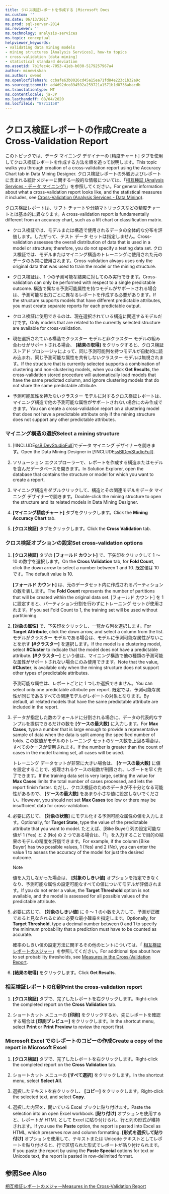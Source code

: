 ```yaml
---
title: クロス検証レポートを作成する |Microsoft Docs
ms.custom: ''
ms.date: 06/13/2017
ms.prod: sql-server-2014
ms.reviewer: ''
ms.technology: analysis-services
ms.topic: conceptual
helpviewer_keywords:
- validating data mining models
- mining structures [Analysis Services], how-to topics
- cross-validation [data mining]
- statistical standard deviation
ms.assetid: 7b1fec4c-7053-41eb-b030-5179257967a4
author: minewiskan
ms.author: owend
ms.openlocfilehash: ccbafe63b0026cd45a15ea71fd84e223c1b32a9c
ms.sourcegitcommit: ad4d92dce894592a259721a1571b1d8736abacdb
ms.translationtype: MT
ms.contentlocale: ja-JP
ms.lasthandoff: 08/04/2020
ms.locfileid: "87711158"
---
```

# <a name="create-a-cross-validation-report"></a><span data-ttu-id="f99b0-102">クロス検証レポートの作成</span><span class="sxs-lookup"><span data-stu-id="f99b0-102">Create a Cross-Validation Report</span></span>
  <span data-ttu-id="f99b0-103">このトピックでは、データ マイニング デザイナーの [精度チャート] タブを使用してクロス検証レポートを作成する方法を順を追って説明します。</span><span class="sxs-lookup"><span data-stu-id="f99b0-103">This topic walks you through creation of a cross-validation report using the Accuracy Chart tab in Data Mining Designer.</span></span> <span data-ttu-id="f99b0-104">クロス検証レポートの外観およびレポートに含まれる統計メジャーに関する一般的な情報については、「[相互検証 (Analysis Services - データ マイニング)](cross-validation-analysis-services-data-mining.md)」を参照してください。</span><span class="sxs-lookup"><span data-stu-id="f99b0-104">For general information about what a cross-validation report looks like, and the statistical measures it includes, see [Cross-Validation &#40;Analysis Services - Data Mining&#41;](cross-validation-analysis-services-data-mining.md).</span></span>  
  
 <span data-ttu-id="f99b0-105">クロス検証レポートは、リフト チャートや分類マトリックスなどの精度チャートとは基本的に異なります。</span><span class="sxs-lookup"><span data-stu-id="f99b0-105">A cross-validation report is fundamentally different from an accuracy chart, such as a lift chart or classification matrix.</span></span>  
  
-   <span data-ttu-id="f99b0-106">クロス検証では、モデルまたは構造で使用されるデータの全体的な分布を評価します。したがって、テスト データ セットは指定しません。</span><span class="sxs-lookup"><span data-stu-id="f99b0-106">Cross-validation assesses the overall distribution of data that is used in a model or structure; therefore, you do not specify a testing data set.</span></span> <span data-ttu-id="f99b0-107">クロス検証では、モデルまたはマイニング構造のトレーニングに使用された元のデータのみ常に使用されます。</span><span class="sxs-lookup"><span data-stu-id="f99b0-107">Cross-validation always uses only the original data that was used to train the model or the mining structure.</span></span>  
  
-   <span data-ttu-id="f99b0-108">クロス検証は、1 つの予測可能な結果に対してのみ実行できます。</span><span class="sxs-lookup"><span data-stu-id="f99b0-108">Cross-validation can only be performed with respect to a single predictable outcome.</span></span> <span data-ttu-id="f99b0-109">構造で異なる予測可能属性を持つモデルがサポートされる場合は、予測可能な出力ごとに異なるレポートを作成する必要があります。</span><span class="sxs-lookup"><span data-stu-id="f99b0-109">If the structure supports models that have different predictable attributes, you must create separate reports for each predictable output.</span></span>  
  
-   <span data-ttu-id="f99b0-110">クロス検証に使用できるのは、現在選択されている構造に関連するモデルだけです。</span><span class="sxs-lookup"><span data-stu-id="f99b0-110">Only models that are related to the currently selected structure are available for cross-validation.</span></span>  
  
-   <span data-ttu-id="f99b0-111">現在選択されている構造でクラスター モデルと非クラスター モデルの組み合わせがサポートされる場合、 **[結果の取得]** をクリックすると、クロス検証ストアド プロシージャによって、同じ予測可能列を持つモデルが自動的に読み込まれ、同じ予測可能な属性を共有しないクラスター モデルは無視されます。</span><span class="sxs-lookup"><span data-stu-id="f99b0-111">If the structure that is currently selected supports a combination of clustering and non-clustering models, when you click **Get Results**, the cross-validation stored procedure will automatically load models that have the same predicted column, and ignore clustering models that do not share the same predictable attribute.</span></span>  
  
-   <span data-ttu-id="f99b0-112">予測可能属性を持たないクラスター モデルに対するクロス検証レポートは、マイニング構造で他の予測可能な属性がサポートされない場合にのみ作成できます。</span><span class="sxs-lookup"><span data-stu-id="f99b0-112">You can create a cross-validation report on a clustering model that does not have a predictable attribute only if the mining structure does not support any other predictable attributes.</span></span>  
  
### <a name="select-a-mining-structure"></a><span data-ttu-id="f99b0-113">マイニング構造の選択</span><span class="sxs-lookup"><span data-stu-id="f99b0-113">Select a mining structure</span></span>  
  
1.  <span data-ttu-id="f99b0-114">[!INCLUDE[ssBIDevStudioFull](../../includes/ssbidevstudiofull-md.md)]でデータ マイニング デザイナーを開きます。</span><span class="sxs-lookup"><span data-stu-id="f99b0-114">Open the Data Mining Designer in [!INCLUDE[ssBIDevStudioFull](../../includes/ssbidevstudiofull-md.md)].</span></span>  
  
2.  <span data-ttu-id="f99b0-115">ソリューション エクスプローラーで、レポートを作成する構造またはモデルを含んだデータベースを開きます。</span><span class="sxs-lookup"><span data-stu-id="f99b0-115">In Solution Explorer, open the database that contains the structure or model for which you want to create a report.</span></span>  
  
3.  <span data-ttu-id="f99b0-116">マイニング構造をダブルクリックして、構造とその関連モデルをデータ マイニング デザイナーで開きます。</span><span class="sxs-lookup"><span data-stu-id="f99b0-116">Double-click the mining structure to open the structure and its related models in Data Mining Designer.</span></span>  
  
4.  <span data-ttu-id="f99b0-117">**[マイニング精度チャート]** タブをクリックします。</span><span class="sxs-lookup"><span data-stu-id="f99b0-117">Click the **Mining Accuracy Chart** tab.</span></span>  
  
5.  <span data-ttu-id="f99b0-118">**[クロス検証]** タブをクリックします。</span><span class="sxs-lookup"><span data-stu-id="f99b0-118">Click the **Cross Validation** tab.</span></span>  
  
### <a name="set-cross-validation-options"></a><span data-ttu-id="f99b0-119">クロス検証オプションの設定</span><span class="sxs-lookup"><span data-stu-id="f99b0-119">Set cross-validation options</span></span>  
  
1.  <span data-ttu-id="f99b0-120">**[クロス検証]** タブの **[フォールド カウント]** で、下矢印をクリックして 1 ～ 10 の数字を選択します。</span><span class="sxs-lookup"><span data-stu-id="f99b0-120">On the **Cross Validation** tab, for **Fold Count**, click the down arrow to select a number between 1 and 10.</span></span> <span data-ttu-id="f99b0-121">既定値は 10 です。</span><span class="sxs-lookup"><span data-stu-id="f99b0-121">The default value is 10.</span></span>  
  
     <span data-ttu-id="f99b0-122">**[フォールド カウント]** は、元のデータセット内に作成されるパーティションの数を表します。</span><span class="sxs-lookup"><span data-stu-id="f99b0-122">The **Fold Count** represents the number of partitions that will be created within the original data set.</span></span> <span data-ttu-id="f99b0-123">[フォールド カウント] を 1 に設定すると、パーティション分割を行わずにトレーニング セットが使用されます。</span><span class="sxs-lookup"><span data-stu-id="f99b0-123">If you set Fold Count to 1, the training set will be used without partitioning.</span></span>  
  
2.  <span data-ttu-id="f99b0-124">**[対象の属性]** で、下矢印をクリックし、一覧から列を選択します。</span><span class="sxs-lookup"><span data-stu-id="f99b0-124">For **Target Attribute**, click the down arrow, and select a column from the list.</span></span> <span data-ttu-id="f99b0-125">モデルがクラスター モデルである場合は、モデルに予測可能な属性がないことを示す **[#クラスター]** を選択します。</span><span class="sxs-lookup"><span data-stu-id="f99b0-125">If the model is a clustering model, select **#Cluster** to indicate that the model does not have a predictable attribute.</span></span> <span data-ttu-id="f99b0-126">**[#クラスター]** という値は、マイニング構造で他の種類の予測可能な属性がサポートされない場合にのみ使用できます。</span><span class="sxs-lookup"><span data-stu-id="f99b0-126">Note that the value, **#Cluster**, is available only when the mining structure does not support other types of predictable attributes.</span></span>  
  
     <span data-ttu-id="f99b0-127">予測可能な属性は、レポートごとに 1 つしか選択できません。</span><span class="sxs-lookup"><span data-stu-id="f99b0-127">You can select only one predictable attribute per report.</span></span> <span data-ttu-id="f99b0-128">既定では、予測可能な属性が同じであるすべての関連モデルがレポートの対象となります。</span><span class="sxs-lookup"><span data-stu-id="f99b0-128">By default, all related models that have the same predictable attribute are included in the report.</span></span>  
  
3.  <span data-ttu-id="f99b0-129">データが指定した数のフォールドに分割される場合に、データの代表的なサンプルを提供できるだけの数を **[ケースの最大数]** に入力します。</span><span class="sxs-lookup"><span data-stu-id="f99b0-129">For **Max Cases**, type a number that is large enough to provide a representative sample of data when the data is split among the specified number of folds.</span></span> <span data-ttu-id="f99b0-130">この数値がモデルのトレーニング セットのケース数を上回る場合は、すべてのケースが使用されます。</span><span class="sxs-lookup"><span data-stu-id="f99b0-130">If the number is greater than the count of cases in the model training set, all cases will be used.</span></span>  
  
     <span data-ttu-id="f99b0-131">トレーニング データセットが非常に大きい場合は、 **[ケースの最大数]** に値を設定することで、処理されるケースの総数が制限され、レポートを早く完了できます。</span><span class="sxs-lookup"><span data-stu-id="f99b0-131">If the training data set is very large, setting the value for **Max Cases** limits the total number of cases processed, and lets the report finish faster.</span></span> <span data-ttu-id="f99b0-132">ただし、クロス検証のためのデータが不十分となる可能性があるので、 **[ケースの最大数]** をあまり小さな値に設定しないでください。</span><span class="sxs-lookup"><span data-stu-id="f99b0-132">However, you should not set **Max Cases** too low or there may be insufficient data for cross-validation.</span></span>  
  
4.  <span data-ttu-id="f99b0-133">必要に応じて、 **[対象の状態]** にモデル化する予測可能な属性の値を入力します。</span><span class="sxs-lookup"><span data-stu-id="f99b0-133">Optionally, for **Target State**, type the value of the predictable attribute that you want to model.</span></span> <span data-ttu-id="f99b0-134">たとえば、[Bike Buyer] 列の設定可能な値が 1 (Yes) と 2 (No) の 2 つである場合は、「1」を入力することで目的の結果のモデルの精度を評価できます。</span><span class="sxs-lookup"><span data-stu-id="f99b0-134">For example, if the column [Bike Buyer] has two possible values, 1 (Yes) and 2 (No), you can enter the value 1 to assess the accuracy of the model for just the desired outcome.</span></span>  
  
    > [!NOTE]  
    >  <span data-ttu-id="f99b0-135"> 値を入力しなかった場合は、 **[対象のしきい値]** オプションを指定できなくなり、予測可能な属性の設定可能なすべての値についてモデルが評価されます。</span><span class="sxs-lookup"><span data-stu-id="f99b0-135">If you do not enter a value, the **Target Threshold** option is not available, and the model is assessed for all possible values of the predictable attribute.</span></span>  
  
5.  <span data-ttu-id="f99b0-136">必要に応じて、 **[対象のしきい値]** に 0 ～ 1 の小数を入力して、予測が正確であると見なされるために必要な最小確率を指定します。</span><span class="sxs-lookup"><span data-stu-id="f99b0-136">Optionally, for **Target Threshold**, type a decimal number between 0 and 1 to specify the minimum probability that a prediction must have to be counted as accurate.</span></span>  
  
     <span data-ttu-id="f99b0-137">確率のしきい値の設定方法に関するその他のヒントについては、「 [相互検証レポートのメジャー](measures-in-the-cross-validation-report.md)」を参照してください。</span><span class="sxs-lookup"><span data-stu-id="f99b0-137">For additional tips about how to set probability thresholds, see [Measures in the Cross-Validation Report](measures-in-the-cross-validation-report.md).</span></span>  
  
6.  <span data-ttu-id="f99b0-138">**[結果の取得]** をクリックします。</span><span class="sxs-lookup"><span data-stu-id="f99b0-138">Click **Get Results**.</span></span>  
  
### <a name="print-the-cross-validation-report"></a><span data-ttu-id="f99b0-139">相互検証レポートの印刷</span><span class="sxs-lookup"><span data-stu-id="f99b0-139">Print the cross-validation report</span></span>  
  
1.  <span data-ttu-id="f99b0-140">**[クロス検証]** タブで、完了したレポートを右クリックします。</span><span class="sxs-lookup"><span data-stu-id="f99b0-140">Right-click the completed report on the **Cross Validation** tab.</span></span>  
  
2.  <span data-ttu-id="f99b0-141">ショートカット メニューの **[印刷]** をクリックするか、先にレポートを確認する場合は **[印刷プレビュー]** をクリックします。</span><span class="sxs-lookup"><span data-stu-id="f99b0-141">In the shortcut menu, select **Print** or **Print Preview** to review the report first.</span></span>  
  
### <a name="create-a-copy-of-the-report-in-microsoft-excel"></a><span data-ttu-id="f99b0-142">Microsoft Excel でのレポートのコピーの作成</span><span class="sxs-lookup"><span data-stu-id="f99b0-142">Create a copy of the report in Microsoft Excel</span></span>  
  
1.  <span data-ttu-id="f99b0-143">**[クロス検証]** タブで、完了したレポートを右クリックします。</span><span class="sxs-lookup"><span data-stu-id="f99b0-143">Right-click the completed report on the **Cross Validation** tab.</span></span>  
  
2.  <span data-ttu-id="f99b0-144">ショートカット メニューの **[すべて選択]** をクリックします。</span><span class="sxs-lookup"><span data-stu-id="f99b0-144">In the shortcut menu, select **Select All**.</span></span>  
  
3.  <span data-ttu-id="f99b0-145">選択したテキストを右クリックし、 **[コピー]** をクリックします。</span><span class="sxs-lookup"><span data-stu-id="f99b0-145">Right-click the selected text, and select **Copy**.</span></span>  
  
4.  <span data-ttu-id="f99b0-146">選択した内容を、開いている Excel ブックに貼り付けます。</span><span class="sxs-lookup"><span data-stu-id="f99b0-146">Paste the selection into an open Excel workbook.</span></span> <span data-ttu-id="f99b0-147">**[貼り付け]** オプションを使用すると、レポートが HTML として Excel に貼り付けられ、行と列の形式が維持されます。</span><span class="sxs-lookup"><span data-stu-id="f99b0-147">If you use the **Paste** option, the report is pasted into Excel as HTML, which preserves row and column formatting.</span></span> <span data-ttu-id="f99b0-148">**[形式を選択して貼り付け]** オプションを使用して、テキストまたは Unicode テキストとしてレポートを貼り付けると、行で区切られた形式でレポートが貼り付けられます。</span><span class="sxs-lookup"><span data-stu-id="f99b0-148">If you paste the report by using the **Paste Special** options for text or Unicode text, the report is pasted in row-delimited format.</span></span>  
  
## <a name="see-also"></a><span data-ttu-id="f99b0-149">参照</span><span class="sxs-lookup"><span data-stu-id="f99b0-149">See Also</span></span>  
 [<span data-ttu-id="f99b0-150">相互検証レポートのメジャー</span><span class="sxs-lookup"><span data-stu-id="f99b0-150">Measures in the Cross-Validation Report</span></span>](measures-in-the-cross-validation-report.md)  
  
  
